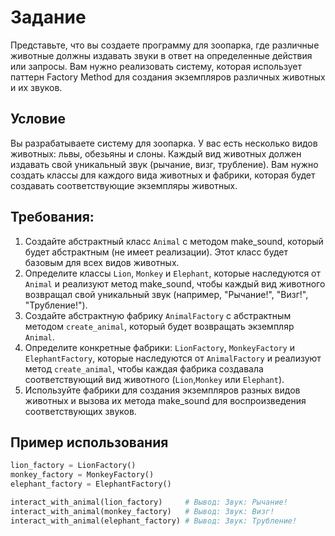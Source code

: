 # Задание

Представьте, что вы создаете программу для зоопарка, где различные животные должны издавать звуки в ответ на определенные действия или запросы. Вам нужно реализовать систему, которая использует паттерн Factory Method для создания экземпляров различных животных и их звуков.

## Условие

Вы разрабатываете систему для зоопарка. У вас есть несколько видов животных: львы, обезьяны и слоны. Каждый вид животных должен издавать свой уникальный звук (рычание, визг, трубление). Вам нужно создать классы для каждого вида животных и фабрики, которая будет создавать соответствующие экземпляры животных.

## Требования:

1. Создайте абстрактный класс `Animal` с методом make_sound, который будет абстрактным (не имеет реализации). Этот класс будет базовым для всех видов животных.
2. Определите классы `Lion`, `Monkey` и `Elephant`, которые наследуются от `Animal` и реализуют метод make_sound, чтобы каждый вид животного возвращал свой уникальный звук (например, "Рычание!", "Визг!", "Трубление!").
3. Создайте абстрактную фабрику `AnimalFactory` с абстрактным методом `create_animal`, который будет возвращать экземпляр `Animal`.
4. Определите конкретные фабрики: `LionFactory`, `MonkeyFactory` и `ElephantFactory`, которые наследуются от `AnimalFactory` и реализуют метод `create_animal`, чтобы каждая фабрика создавала соответствующий вид животного (`Lion`,`Monkey` или `Elephant`).
5. Используйте фабрики для создания экземпляров разных видов животных и вызова их метода make_sound для воспроизведения соответствующих звуков.

## Пример использования

```python
lion_factory = LionFactory()
monkey_factory = MonkeyFactory()
elephant_factory = ElephantFactory()

interact_with_animal(lion_factory)     # Вывод: Звук: Рычание!
interact_with_animal(monkey_factory)   # Вывод: Звук: Визг!
interact_with_animal(elephant_factory) # Вывод: Звук: Трубление!
```